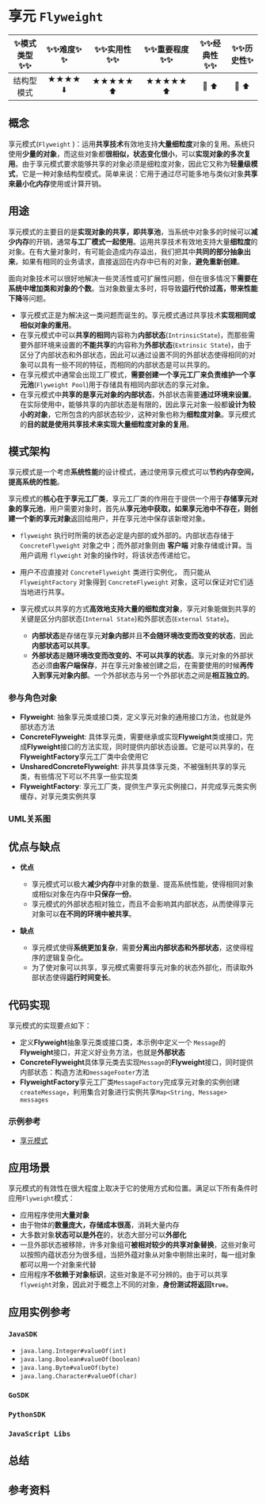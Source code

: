 # 享元 `Flyweight`

| :sparkles:模式类型:sparkles::sparkles:|:sparkles::sparkles:难度:sparkles:  :sparkles: | :sparkles::sparkles:实用性:sparkles::sparkles: | :sparkles::sparkles:重要程度:sparkles::sparkles: |  :sparkles::sparkles:经典性:sparkles::sparkles: | :sparkles::sparkles:历史性:sparkles: |
| :----------------------------------------: | :-----------------------------------------------: | :-------------------------------------------------: | :----------------------------------------------------: | :--------------------------------------------------: | :--------------------------------------: |
|                  结构型模式                          |                ★★★★ :arrow_down:                 |                  ★★★★★ :arrow_up:                   |                    ★★★★★ :arrow_up:                    |              :green_heart:  :arrow_up:               |        :green_heart:  :arrow_up:         |

## 概念
享元模式(`Flyweight` )：运用**共享技术**有效地支持**大量细粒度**对象的复用。系统只使用**少量的对象**，而这些对象都**很相似，状态变化很小**，可以**实现对象的多次复用**。由于享元模式要求能够共享的对象必须是细粒度对象，因此它又称为**轻量级模式**，它是一种对象结构型模式。简单来说：它用于通过尽可能多地与类似对象**共享来最小化内存**使用或计算开销。

## 用途
享元模式的主要目的是**实现对象的共享，即共享池**，当系统中对象多的时候可以**减少内存**的开销，通常**与工厂模式一起使用**。运用共享技术有效地支持大量**细粒度**的对象。在有大量对象时，有可能会造成内存溢出，我们把其中**共同的部分抽象出来**，如果有相同的业务请求，直接返回在内存中已有的对象，**避免重新创建**。

面向对象技术可以很好地解决一些灵活性或可扩展性问题，但在很多情况下**需要在系统中增加类和对象的个数**。当对象数量太多时，将导致**运行代价过高，带来性能下降**等问题。
+ 享元模式正是为解决这一类问题而诞生的。享元模式通过共享技术**实现相同或相似对象的重用**。
+ 在享元模式中可以**共享的相同**内容称为**内部状态**(`IntrinsicState`)，而那些需要外部环境来设置的**不能共享**的内容称为**外部状态**(`Extrinsic State`)，由于区分了内部状态和外部状态，因此可以通过设置不同的外部状态使得相同的对象可以具有一些不同的特征，而相同的内部状态是可以共享的。
+ 在享元模式中通常会出现工厂模式，**需要创建一个享元工厂来负责维护一个享元池**(`Flyweight Pool`)用于存储具有相同内部状态的享元对象。
+ 在享元模式中**共享的是享元对象的内部状态**，外部状态需要**通过环境来设置**。在实际使用中，能够共享的内部状态是有限的，因此享元对象一般都**设计为较小的对象**，它所包含的内部状态较少，这种对象也称为**细粒度对象**。享元模式的**目的就是使用共享技术来实现大量细粒度对象的复用**。

## 模式架构
享元模式是一个考虑**系统性能**的设计模式，通过使用享元模式可以**节约内存空间，提高系统的性能**。

享元模式的**核心在于享元工厂类**，享元工厂类的作用在于提供一个用于**存储享元对象的享元池**，用户需要对象时，首先从**享元池中获取，如果享元池中不存在，则创建一个新的享元对象**返回给用户，并在享元池中保存该新增对象。
+ `flyweight` 执行时所需的状态必定是内部的或外部的。内部状态存储于` ConcreteFlyweight` 对象之中；而外部对象则由  **客户端** 对象存储或计算。当用户调用 `flyweight` 对象的操作时，将该状态传递给它。
+ 用户不应直接对 `ConcreteFlyweight` 类进行实例化， 而只能从` FlyweightFactory` 对象得到 `ConcreteFlyweight` 对象，这可以保证对它们适当地进行共享。

+ 享元模式以共享的方式**高效地支持大量的细粒度对象**，享元对象能做到共享的关键是区分内部状态(`Internal State`)和外部状态(`External State`)。
	+ **内部状态**是存储在享元**对象内部**并且**不会随环境改变而改变的状态**，因此**内部状态可以共享**。
	+ **外部状态**是**随环境改变而改变的、不可以共享的状态**。享元对象的外部状态必须**由客户端保存**，并在享元对象被创建之后，在需要使用的时候**再传入到享元对象内部**。一个外部状态与另一个外部状态之间是**相互独立的**。

### 参与角色对象

+ **Flyweight**: 抽象享元类或接口类，定义享元对象的通用接口方法，也就是外部状态方法
+ **ConcreteFlyweight**: 具体享元类，需要继承或实现**Flyweight**类或接口，完成**Flyweight**接口的方法实现，同时提供内部状态设置。它是可以共享的，在**FlyweightFactory**享元工厂类中会使用它
+ **UnsharedConcreteFlyweight**: 非共享具体享元类，不被强制共享的享元类，有些情况下可以不共享一些实现类
+ **FlyweightFactory**: 享元工厂类，提供生产享元实例接口，并完成享元类实例缓存，对享元类实例共享


### UML关系图



## 优点与缺点
+ **优点**
	- 享元模式可以极大**减少内存**中对象的数量、提高系统性能，使得相同对象或相似对象在内存中**只保存一份**。
	- 享元模式的外部状态相对独立，而且不会影响其内部状态，从而使得享元对象可以**在不同的环境中被共享**。
	
+ **缺点**
	- 享元模式使得**系统更加复杂**，需要**分离出内部状态和外部状态**，这使得程序的逻辑复杂化。
	- 为了使对象可以共享，享元模式需要将享元对象的状态外部化，而读取外部状态使得**运行时间变长**。

## 代码实现
享元模式的实现要点如下：
+ 定义**Flyweight**抽象享元类或接口类，本示例中定义一个 `Message`的**Flyweight**接口，并定义好业务方法，也就是**外部状态**
+ **ConcreteFlyweight**具体享元类去实现`Message`的**Flyweight**接口，同时提供内部状态：构造方法和`messageFooter`方法
+ **FlyweightFactory**享元工厂类`MessageFactory`完成享元对象的实例创建`createMessage`，利用集合对象进行实例共享`Map<String, Message> messages`

### 示例参考
+ [享元模式](./java/io/github/hooj0/flyweight/)

## 应用场景
享元模式的有效性在很大程度上取决于它的使用方式和位置。满足以下所有条件时应用`Flyweight`模式：

+ 应用程序使用**大量对象**
+ 由于物体的**数量庞大，存储成本很高**，消耗大量内存
+ 大多数对象**状态可以是外在**的，状态大部分可以**外部化**
+ 一旦外部状态被移除，许多对象组可**被相对较少的共享对象替换**，这些对象可以按照内蕴状态分为很多组，当把外蕴对象从对象中剔除出来时，每一组对象都可以用一个对象来代替
+ 应用程序**不依赖于对象标识**，这些对象是不可分辨的。由于可以共享`flyweight`对象，因此对于概念上不同的对象，**身份测试将返回`true`**。

## 应用实例参考

### `JavaSDK` 
+ `java.lang.Integer#valueOf(int)`
+ `java.lang.Boolean#valueOf(boolean)`
+ `java.lang.Byte#valueOf(byte)`
+ `java.lang.Character#valueOf(char)`

### `GoSDK`

### `PythonSDK`

### `JavaScript Libs`



## 总结



## 参考资料





